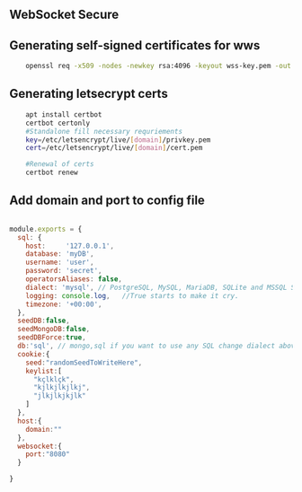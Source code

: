 ## WebSocket Secure
## Generating self-signed certificates for wws
``` bash
    openssl req -x509 -nodes -newkey rsa:4096 -keyout wss-key.pem -out wss-cert.pem -days 365
```
## Generating letsecrypt certs
``` bash
    apt install certbot
    certbot certonly
    #Standalone fill necessary requriements
    key=/etc/letsencrypt/live/[domain]/privkey.pem
    cert=/etc/letsencrypt/live/[domain]/cert.pem

    #Renewal of certs
    certbot renew
```

## Add domain and port to config file
``` javascript 

module.exports = {
  sql: {
    host:     '127.0.0.1', 
    database: 'myDB',
    username: 'user',
    password: 'secret',
    operatorsAliases: false,
    dialect: 'mysql', // PostgreSQL, MySQL, MariaDB, SQLite and MSSQL See more: http://docs.sequelizejs.com/en/latest/
    logging: console.log,   //True starts to make it cry.
    timezone: '+00:00',
  },
  seedDB:false,
  seedMongoDB:false,
  seedDBForce:true,
  db:'sql', // mongo,sql if you want to use any SQL change dialect above in sql config
  cookie:{
    seed:"randomSeedToWriteHere",
    keylist:[
      "kçlklçk",
      "kjlkjlkjlkj",
      "jlkjlkjkjlk"
    ]
  },
  host:{
    domain:""
  },
  websocket:{
    port:"8080"
  }

}



```

